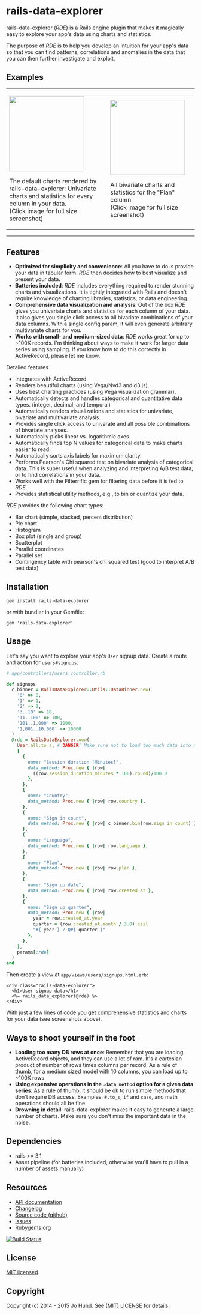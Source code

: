 # rails-data-explorer

rails-data-explorer (*RDE*) is a Rails engine plugin that makes it magically
easy to explore your app's data using charts and statistics.

The purpose of *RDE* is to help you develop an intuition for your app's data
so that you can find patterns, correlations and anomalies in the data that
you can then further investigate and exploit.



## Examples

***

<table>
  <tr>
    <td>
      <a href="https://github.com/jhund/rails-data-explorer/blob/master/doc/rails-data-explorer-screenshot-all-univariate.png"><img src="https://github.com/jhund/rails-data-explorer/blob/master/doc/rails-data-explorer-screenshot-all-univariate.png" width="200" ></a>
      <p>
        The default charts rendered by rails-data-explorer: Univariate charts and
        statistics for every column in your data.
        <br/>
        (Click image for full size screenshot)
      </p>
    </td>
    <td>
      <a href="https://github.com/jhund/rails-data-explorer/blob/master/doc/rails-data-explorer-screenshot-plan-bivariate.png"><img src="https://github.com/jhund/rails-data-explorer/blob/master/doc/rails-data-explorer-screenshot-plan-bivariate.png" width="200" ></a>
      <p>
        All bivariate charts and statistics for the "Plan" column.
        <br/>
        (Click image for full size screenshot)
      </p>
    </td>
  <tr/>
<table>

***



## Features

* **Optimized for simplicity and convenience**: All you have to do is provide
  your data in tabular form. *RDE* then decides how to best visualize and
  present your data.
* **Batteries included**: *RDE* includes everything required to render stunning
  charts and visualizations. It is tightly integrated with Rails and doesn't
  require knowledge of charting libraries, statistics, or data engineering.
* **Comprehensive data visualization and analysis**: Out of the box *RDE*
  gives you univariate charts and statistics for each column of your data. It
  also gives you single click access to all bivariate combinations
  of your data columns. With a single config param, it will even generate
  arbitrary multivariate charts for you.
* **Works with small- and medium-sized data**: *RDE* works great for up to ~100K records.
  I'm thinking about ways to make it work for larger data series using sampling.
  If you know how to do this correctly in ActiveRecord, please let me know.

Detailed features

* Integrates with ActiveRecord.
* Renders beautiful charts (using Vega/Nvd3 and d3.js).
* Uses best charting practices (using Vega visualization grammar).
* Automatically detects and handles categorical and quantitative data types.
  (integer, decimal, and temporal)
* Automatically renders visualizations and statistics for univariate, bivariate
  and multivariate analysis.
* Provides single click access to univarate and all possible combinations of
  bivariate analyses.
* Automatically picks linear vs. logarithmic axes.
* Automatically finds top N values for categorical data to make charts easier
  to read.
* Automatically sorts axis labels for maximum clarity.
* Performs Pearson's Chi squared test on bivariate analysis of categorical data.
  This is super useful when analyzing and interpreting A/B test data, or to find
  correlations in your data.
* Works well with the Filterrific gem for filtering data before it is fed to
  *RDE*.
* Provides statistical utility methods, e.g., to bin or quantize your data.

*RDE* provides the following chart types:

* Bar chart (simple, stacked, percent distribution)
* Pie chart
* Histogram
* Box plot (single and group)
* Scatterplot
* Parallel coordinates
* Parallel set
* Contingency table with pearson's chi squared test (good to interpret A/B test data)



## Installation

`gem install rails-data-explorer`

or with bundler in your Gemfile:

`gem 'rails-data-explorer'`



## Usage

Let's say you want to explore your app's `User` signup data. Create a route and
action for `users#signups`:

~~~ ruby
# app/controllers/users_controller.rb

def signups
  c_binner = RailsDataExplorer::Utils::DataBinner.new(
    '0' => 0,
    '1' => 1,
    '2' => 2,
    '3..10' => 10,
    '11..100' => 100,
    '101..1,000' => 1000,
    '1,001..10,000' => 10000
  )
  @rde = RailsDataExplorer.new(
    User.all.to_a, # DANGER! Make sure not to load too much data into memory!
    [
      {
        name: "Session duration [Minutes]",
        data_method: Proc.new { |row|
          ((row.session_duration_minutes * 100).round)/100.0
        },
      },
      {
        name: "Country",
        data_method: Proc.new { |row| row.country },
      },
      {
        name: "Sign in count",
        data_method: Proc.new { |row| c_binner.bin(row.sign_in_count) },
      },
      {
        name: "Language",
        data_method: Proc.new { |row| row.language },
      },
      {
        name: "Plan",
        data_method: Proc.new { |row| row.plan },
      },
      {
        name: "Sign up date",
        data_method: Proc.new { |row| row.created_at },
      },
      {
        name: "Sign up quarter",
        data_method: Proc.new { |row|
          year = row.created_at.year
          quarter = (row.created_at.month / 3.0).ceil
          "#{ year } / Q#{ quarter }"
        },
      },
    ],
    params[:rde]
  )
end
~~~

Then create a view at `app/views/users/signups.html.erb`:

~~~erb
<div class="rails-data-explorer">
  <h1>User signup data</h1>
  <%= rails_data_explorer(@rde) %>
</div>
~~~

With just a few lines of code you get comprehensive statistics and charts for
your data (see screenshots above).



## Ways to shoot yourself in the foot

* **Loading too many DB rows at once**: Remember that you are loading ActiveRecord
  objects, and they can use a lot of ram. It's a cartesian product of number of
  rows times columns per record. As a rule of thumb, for a medium sized model with
  10 columns, you can load up to ~100K rows.
* **Using expensive operations in the `:data_method` option for a given data series**:
  As a rule of thumb, it should be ok to run simple methods that don't require
  DB access. Examples: `#.to_s`, `if` and `case`, and math operations should all
  be fine.
* **Drowning in detail**: rails-data-explorer makes it easy to generate a large
  number of charts. Make sure you don't miss the important data in the noise.



## Dependencies

* rails >= 3.1
* Asset pipeline (for batteries included, otherwise you'll have to pull in a number of assets manually)



## Resources

* [API documentation](http://www.rubydoc.info/gems/rails-data-explorer/)
* [Changelog](https://github.com/jhund/rails-data-explorer/blob/master/CHANGELOG.md)
* [Source code (github)](https://github.com/jhund/rails-data-explorer)
* [Issues](https://github.com/jhund/rails-data-explorer/issues)
* [Rubygems.org](http://rubygems.org/gems/rails-data-explorer)

[![Build Status](https://travis-ci.org/jhund/rails-data-explorer.svg?branch=master)](https://travis-ci.org/jhund/rails-data-explorer)



## License

[MIT licensed](https://github.com/jhund/rails-data-explorer/blob/master/MIT-LICENSE).



## Copyright

Copyright (c) 2014 - 2015 Jo Hund. See [(MIT) LICENSE](https://github.com/jhund/rails-data-explorer/blob/master/MIT-LICENSE) for details.
